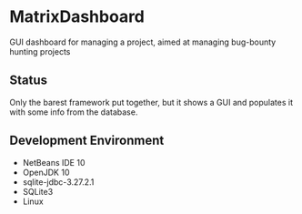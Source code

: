 # MatrixDashboard
GUI dashboard for managing a project, aimed at managing bug-bounty hunting projects

## Status
Only the barest framework put together, but it shows a GUI and populates it with some info from the database.

## Development Environment
* NetBeans IDE 10
* OpenJDK 10
* sqlite-jdbc-3.27.2.1
* SQLite3
* Linux
